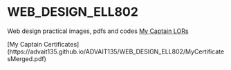 # WEB_DESIGN_ELL802
Web design practical images, pdfs and codes
[My Captain LORs](https://advait135.github.io/ADVAIT135/WEB_DESIGN_ELL802/MyCaptainLORmerged.pdf)
<p></p>
[My Captain Certificates](https://advait135.github.io/ADVAIT135/WEB_DESIGN_ELL802/MyCertificatesMerged.pdf)
